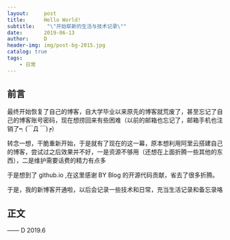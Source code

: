 ```yaml
---
layout:     post
title:      Hello World!
subtitle:    "\"开始崭新的生活与技术记录\""
date:       2019-06-13
author:     D
header-img: img/post-bg-2015.jpg
catalog: true
tags:
    - 日常
---
```


## 前言

最终开始恢复了自己的博客，自大学毕业以来原先的博客就荒废了，甚至忘记了自己的博客账号密码，现在想捞回来有些困难（以前的邮箱也忘记了，邮箱手机也注销了┑(￣Д ￣)┍）

转念一想，干脆重新开始，于是就有了现在的这一幕，原本想利用阿里云搭建自己的博客，尝试过之后效果并不好，一是资源不够用（还想在上面折腾一些其他的东西），二是维护需要话费的精力有点多

于是想到了 github.io ,在这里感谢 BY Blog 的开源代码贡献，省去了很多折腾。

于是，我的新博客开通啦，以后会记录一些技术和日常，充当生活记录和备忘录咯

## 正文



—— D 2019.6


